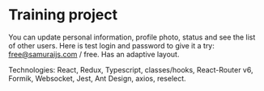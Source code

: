 # Training project

You can update personal information, profile photo, status and see the list of other users.
Here is test login and password to give it a try: free@samuraijs.com / free. Has an adaptive layout.

Technologies: React, Redux, Typescript, classes/hooks, React-Router v6, Formik, Websocket, Jest, Ant Design, axios, reselect.
